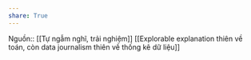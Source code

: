 ```yaml
---
share: True
---
```

Nguồn:: [[Tự ngẫm nghĩ, trải nghiệm]]
[[Explorable explanation thiên về toán, còn data journalism thiên về thống kê dữ liệu]]
